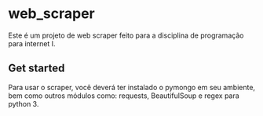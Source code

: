 # web_scraper
Este é um projeto de web scraper feito para a disciplina de programação para internet I.

## Get started
Para usar o scraper, você deverá ter instalado o pymongo em seu ambiente, bem como outros módulos como: requests, BeautifulSoup e regex para python 3.
